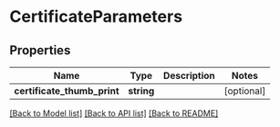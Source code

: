 # CertificateParameters

## Properties
Name | Type | Description | Notes
------------ | ------------- | ------------- | -------------
**certificate_thumb_print** | **string** |  | [optional] 

[[Back to Model list]](../../README.md#documentation-for-models) [[Back to API list]](../../README.md#documentation-for-api-endpoints) [[Back to README]](../../README.md)

